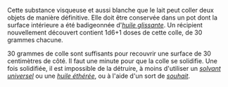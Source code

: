 Cette substance visqueuse et aussi blanche que le lait peut coller deux objets de manière définitive. Elle doit être conservée dans un pot dont la surface intérieure a été badigeonnée d'[_huile glissante_](/liste-objets-magiques/huile-glissante/). Un récipient nouvellement découvert contient 1d6+1 doses de cette colle, de 30 grammes chacune.

30 grammes de colle sont suffisants pour recouvrir une surface de 30 centimètres de côté. Il faut une minute pour que la colle se solidifie. Une fois solidifiée, il est impossible de la détruire, à moins d'utiliser un [_solvant universel_](/liste-objets-magiques/solvant-universel/) ou une [_huile éthérée_](/liste-objets-magiques/huile-etheree/), ou à l'aide d'un sort de [_souhait_](/grimoire/souhait/).
